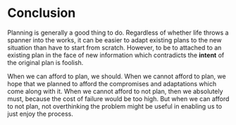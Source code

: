 # Conclusion  

Planning is generally a good thing to do. Regardless of whether life throws a spanner into the works, it can be easier to adapt existing plans to the new situation than have to start from scratch. However, to be to attached to an existing plan in the face of new information which contradicts the __intent__ of the original plan is foolish.  

When we can afford to plan, we should. When we cannot afford to plan, we hope that we planned to afford the compromises and adaptations which come along with it. When we cannot afford to not plan, then we absolutely must, because the cost of failure would be too high. But when we can afford to not plan, not overthinking the problem might be useful in enabling us to just enjoy the process.  

